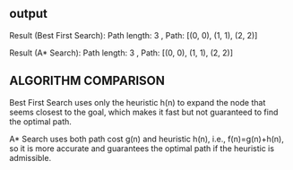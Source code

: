 ## output

Result (Best First Search):
Path length: 3 , Path: [(0, 0), (1, 1), (2, 2)]

Result (A* Search):
Path length: 3 , Path: [(0, 0), (1, 1), (2, 2)]

## ALGORITHM COMPARISON

Best First Search uses only the heuristic h(n) to expand the node that seems closest to the goal, which makes 
it fast but not guaranteed to find the optimal path.

A* Search uses both path cost g(n) and heuristic h(n), i.e., f(n)=g(n)+h(n), so it is more accurate and 
guarantees the optimal path if the heuristic is admissible.
